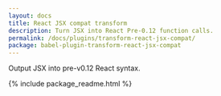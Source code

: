 ```yaml
---
layout: docs
title: React JSX compat transform
description: Turn JSX into React Pre-0.12 function calls.
permalink: /docs/plugins/transform-react-jsx-compat/
package: babel-plugin-transform-react-jsx-compat
---
```


Output JSX into pre-v0.12 React syntax.

{% include package_readme.html %}
